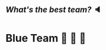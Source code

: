 ## _What's the best team?_ :speaker:
# **Blue Team** :blue_heart: :large_blue_circle: :large_blue_diamond:
